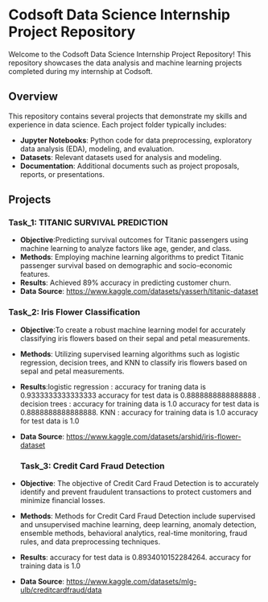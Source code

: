 # Codsoft Data Science Internship Project Repository

Welcome to the Codsoft Data Science Internship Project Repository! This repository showcases the data analysis and machine learning projects completed during my internship at Codsoft.

## Overview

This repository contains several projects that demonstrate my skills and experience in data science. Each project folder typically includes:

- **Jupyter Notebooks**: Python code for data preprocessing, exploratory data analysis (EDA), modeling, and evaluation.
- **Datasets**: Relevant datasets used for analysis and modeling.
- **Documentation**: Additional documents such as project proposals, reports, or presentations.

## Projects

### Task_1: TITANIC SURVIVAL PREDICTION

- **Objective**:Predicting survival outcomes for Titanic passengers using machine learning to analyze factors like age, gender, and class.
- **Methods**: Employing machine learning algorithms to predict Titanic passenger survival based on demographic and socio-economic features.
- **Results**: Achieved 89% accuracy in predicting customer churn.
- **Data Source**: https://www.kaggle.com/datasets/yasserh/titanic-dataset

### Task_2: Iris Flower Classification

- **Objective**:To create a robust machine learning model for accurately classifying iris flowers based on their sepal and petal measurements.
- **Methods**: Utilizing supervised learning algorithms such as logistic regression, decision trees, and KNN to classify iris flowers based on sepal and petal measurements.
- **Results**:logistic regression : accuracy for traning data is 0.9333333333333333
                           accuracy for test data is 0.8888888888888888 .
     decision trees      : accuracy for training data is 1.0
                           accuracy for test data is 0.8888888888888888.
  KNN                    : accuracy for training data is 1.0
                           accuracy for test data is 1.0
- **Data Source**: https://www.kaggle.com/datasets/arshid/iris-flower-dataset

  ### Task_3: Credit Card Fraud Detection

- **Objective**: The objective of Credit Card Fraud Detection is to accurately identify and prevent fraudulent transactions to protect customers and minimize financial losses.
- **Methods**: Methods for Credit Card Fraud Detection include supervised and unsupervised machine learning, deep learning, anomaly detection, ensemble methods, behavioral analytics, real-time monitoring, fraud rules, and data preprocessing techniques.
- **Results**: accuracy for test data is 0.8934010152284264. 
  accuracy for training data is 1.0
- **Data Source**: https://www.kaggle.com/datasets/mlg-ulb/creditcardfraud/data
